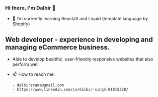### Hi there, I'm Dalbir 👋

- 🌱 I’m currently learning ReactJS and Liquid (template language by Shopify)

## Web developer - experience in developing and managing eCommerce business.

- Able to develop beaitiful, user-friendly responsive websites that also perform well. 

- 📫 How to reach me:

      - dalbirsrana@gmail.com
      - https://www.linkedin.com/in/dalbir-singh-01815328/
 

<!--
**dalbirsrana/dalbirsrana** is a ✨ _special_ ✨ repository because its `README.md` (this file) appears on your GitHub profile.

Here are some ideas to get you started:

- 🔭 I’m currently working on ...
- 🌱 I’m currently learning ...
- 👯 I’m looking to collaborate on ...
- 🤔 I’m looking for help with ...
- 💬 Ask me about ...
- 📫 How to reach me: ...
- 😄 Pronouns: ...
- ⚡ Fun fact: ...
-->
